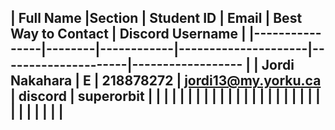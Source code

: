 | Full Name |Section | Student ID | Email | Best Way to Contact | Discord Username
|
|----------------|--------|------------|---------------------|---------------------|------------------
|
| Jordi Nakahara |   E    |  218878272 | jordi13@my.yorku.ca |        discord      | superorbit 
|
| | | | | |
|
| | | | | |
|
| | | | | |
|
| | | | | |
|
---